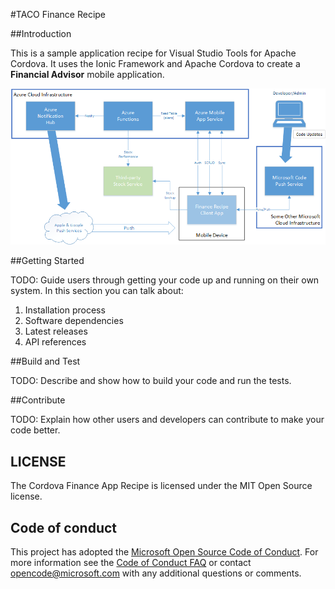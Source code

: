 #TACO Finance Recipe

##Introduction 

This is a sample application recipe for Visual Studio Tools for Apache Cordova. It uses the Ionic Framework and Apache Cordova to create a **Financial Advisor** mobile application. 

![Application Components](images/figure-01.png)

##Getting Started

TODO: Guide users through getting your code up and running on their own system. In this section you can talk about:
1.	Installation process
2.	Software dependencies
3.	Latest releases
4.	API references

##Build and Test

TODO: Describe and show how to build your code and run the tests. 

##Contribute

TODO: Explain how other users and developers can contribute to make your code better. 

## LICENSE

The Cordova Finance App Recipe is licensed under the MIT Open Source license.

## Code of conduct
This project has adopted the [Microsoft Open Source Code of Conduct](https://opensource.microsoft.com/codeofconduct/). For more information see the [Code of Conduct FAQ](https://opensource.microsoft.com/codeofconduct/faq/) or contact [opencode@microsoft.com](mailto:opencode@microsoft.com) with any additional questions or comments.
